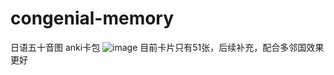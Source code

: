 # congenial-memory
日语五十音图 anki卡包
![image](https://github.com/oxoxoxbadox/congenial-memory/assets/88870304/c81f9675-be6a-46d3-8262-e4b74e1e0f04)
目前卡片只有51张，后续补充，配合多邻国效果更好
